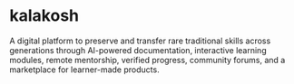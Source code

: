 # kalakosh
A digital platform to preserve and transfer rare traditional skills across generations through AI-powered documentation, interactive learning modules, remote mentorship, verified progress, community forums, and a marketplace for learner-made products.
